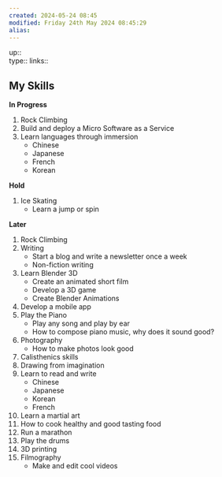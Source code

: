 ```yaml
---
created: 2024-05-24 08:45 
modified: Friday 24th May 2024 08:45:29
alias: 
---
```

up::  
type:: 
links::
## My Skills

**In Progress**
1. Rock Climbing
3. Build and deploy a Micro Software as a Service
4. Learn languages through immersion
   - Chinese
   - Japanese
   - French
   - Korean

**Hold**
1. Ice Skating
   - Learn a jump or spin
   
**Later**
1. Rock Climbing
2. Writing
   - Start a blog and write a newsletter once a week
   - Non-fiction writing
3. Learn Blender 3D
   - Create an animated short film
   - Develop a 3D game
   - Create Blender Animations
4. Develop a mobile app
5. Play the Piano
   - Play any song and play by ear
   - How to compose piano music, why does it sound good?
6. Photography
    - How to make photos look good
7. Calisthenics skills
8. Drawing from imagination
9. Learn to read and write
    - Chinese
    - Japanese
    - Korean
    - French
10. Learn a martial art
11. How to cook healthy and good tasting food
13. Run a marathon
14. Play the drums
15. 3D printing
16. Filmography
    - Make and edit cool videos


